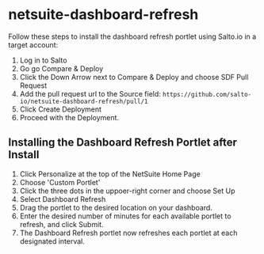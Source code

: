 # netsuite-dashboard-refresh

Follow these steps to install the dashboard refresh portlet using Salto.io in a target account:
1. Log in to Salto
2. Go go Compare & Deploy
3. Click the Down Arrow next to Compare & Deploy and choose SDF Pull Request
4. Add the pull request url to the Source field: ```https://github.com/salto-io/netsuite-dashboard-refresh/pull/1```
5. Click Create Deployment
6. Proceed with the Deployment.

## Installing the Dashboard Refresh Portlet after Install
1. Click Personalize at the top of the NetSuite Home Page
2. Choose 'Custom Portlet'
4. Click the three dots in the uppoer-right corner and choose Set Up
5. Select Dashboard Refresh
6. Drag the portlet to the desired location on your dashboard.
7. Enter the desired number of minutes for each available portlet to refresh, and click Submit.
8. The Dashboard Refresh portlet now refreshes each portlet at each designated interval.
